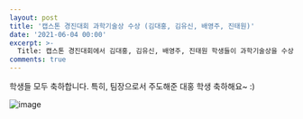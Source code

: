 ```yaml
---
layout: post
title: '캡스톤 경진대회 과학기술상 수상 (김대홍, 김유신, 배영주, 진태원)'
date: '2021-06-04 00:00'
excerpt: >-
  Title: 캡스톤 경진대회에서 김대홍, 김유신, 배영주, 진태원 학생들이 과학기술상을 수상하였습니다. 
comments: true
---
```

학생들 모두 축하합니다. 
특히, 팀장으로서 주도해준 대홍 학생 축하해요~ :)

![image](https://user-images.githubusercontent.com/32427749/130400242-c17548e9-0916-46d9-87f5-e4e0fda99e18.png)

